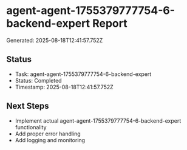 # agent-agent-1755379777754-6-backend-expert Report

Generated: 2025-08-18T12:41:57.752Z

## Status
- Task: agent-agent-1755379777754-6-backend-expert
- Status: Completed
- Timestamp: 2025-08-18T12:41:57.752Z

## Next Steps
- Implement actual agent-agent-1755379777754-6-backend-expert functionality
- Add proper error handling
- Add logging and monitoring
